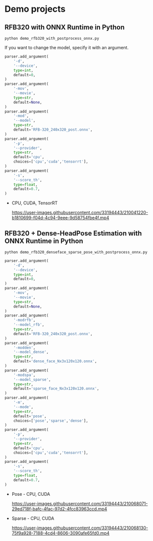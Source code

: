 # Demo projects

## RFB320 with ONNX Runtime in Python
```
python demo_rfb320_with_postprocess_onnx.py
```

If you want to change the model, specify it with an argument.
```python
parser.add_argument(
    '-d',
    '--device',
    type=int,
    default=0,
)
parser.add_argument(
    '-mov',
    '--movie',
    type=str,
    default=None,
)
parser.add_argument(
    '-mod',
    '--model',
    type=str,
    default='RFB-320_240x320_post.onnx',
)
parser.add_argument(
    '-p',
    '--provider',
    type=str,
    default='cpu',
    choices=['cpu','cuda','tensorrt'],
)
parser.add_argument(
    '-s',
    '--score_th',
    type=float,
    default=0.7,
)
```

- CPU, CUDA, TensorRT

    https://user-images.githubusercontent.com/33194443/210041220-b1810699-f04d-4c94-9eee-9d58754fbe4f.mp4

## RFB320 + Dense-HeadPose Estimation with ONNX Runtime in Python
```
python demo_rfb320_denseface_sparse_pose_with_postprocess_onnx.py
```
```python
parser.add_argument(
    '-d',
    '--device',
    type=int,
    default=0,
)
parser.add_argument(
    '-mov',
    '--movie',
    type=str,
    default=None,
)
parser.add_argument(
    '-modrfb',
    '--model_rfb',
    type=str,
    default='RFB-320_240x320_post.onnx',
)
parser.add_argument(
    '-modden',
    '--model_dense',
    type=str,
    default='dense_face_Nx3x120x120.onnx',
)
parser.add_argument(
    '-modspa',
    '--model_sparse',
    type=str,
    default='sparse_face_Nx3x120x120.onnx',
)
parser.add_argument(
    '-m',
    '--mode',
    type=str,
    default='pose',
    choices=['pose','sparse','dense'],
)
parser.add_argument(
    '-p',
    '--provider',
    type=str,
    default='cpu',
    choices=['cpu','cuda','tensorrt'],
)
parser.add_argument(
    '-s',
    '--score_th',
    type=float,
    default=0.7,
)
```
- Pose - CPU, CUDA

    https://user-images.githubusercontent.com/33194443/210068071-29ed718f-bafc-4fac-97d2-4fcc83963ccd.mp4

- Sparse - CPU, CUDA

    https://user-images.githubusercontent.com/33194443/210068130-75f9a928-7188-4cd4-8606-3090afe65fd0.mp4

